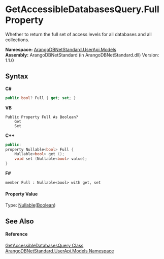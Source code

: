 # GetAccessibleDatabasesQuery.Full Property 
 

Whether to return the full set of access levels for all databases and all collections.

**Namespace:**&nbsp;<a href="3f782427-687a-00ed-a402-dbe7f114707d">ArangoDBNetStandard.UserApi.Models</a><br />**Assembly:**&nbsp;ArangoDBNetStandard (in ArangoDBNetStandard.dll) Version: 1.1.0

## Syntax

**C#**<br />
``` C#
public bool? Full { get; set; }
```

**VB**<br />
``` VB
Public Property Full As Boolean?
	Get
	Set
```

**C++**<br />
``` C++
public:
property Nullable<bool> Full {
	Nullable<bool> get ();
	void set (Nullable<bool> value);
}
```

**F#**<br />
``` F#
member Full : Nullable<bool> with get, set

```


#### Property Value
Type: <a href="https://docs.microsoft.com/dotnet/api/system.nullable-1" target="_blank" rel="noopener noreferrer">Nullable</a>(<a href="https://docs.microsoft.com/dotnet/api/system.boolean" target="_blank" rel="noopener noreferrer">Boolean</a>)

## See Also


#### Reference
<a href="981e87f8-c626-e56f-13c0-7810f7cca1e9">GetAccessibleDatabasesQuery Class</a><br /><a href="3f782427-687a-00ed-a402-dbe7f114707d">ArangoDBNetStandard.UserApi.Models Namespace</a><br />